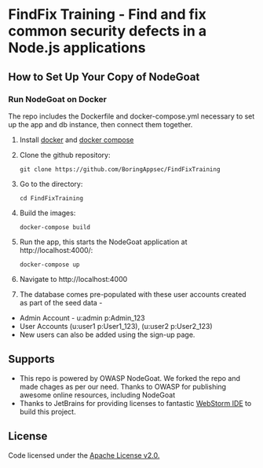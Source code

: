 #  FindFix Training - Find and fix common security defects in a  Node.js applications

## How to Set Up Your Copy of NodeGoat

### Run NodeGoat on Docker

The repo includes the Dockerfile and docker-compose.yml necessary to set up the app and db instance, then connect them together.

1) Install [docker](https://docs.docker.com/installation/) and [docker compose](https://docs.docker.com/compose/install/) 

2) Clone the github repository:
   ```
   git clone https://github.com/BoringAppsec/FindFixTraining
   ```

3) Go to the directory:
   ```
   cd FindFixTraining
   ```

4) Build the images:
   ```
   docker-compose build
   ```

5) Run the app, this starts the NodeGoat application at http://localhost:4000/:
   ```
   docker-compose up
   ```
6) Navigate to http://localhost:4000

7) The database comes pre-populated with these user accounts created as part of the seed data -
* Admin Account - u:admin p:Admin_123
* User Accounts (u:user1 p:User1_123), (u:user2 p:User2_123)
* New users can also be added using the sign-up page.

## Supports

- This repo is powered by OWASP NodeGoat. We forked the repo and made chages as per our need. Thanks to OWASP for publishing awesome online resources, including NodeGoat
- Thanks to JetBrains for providing licenses to fantastic [WebStorm IDE](https://www.jetbrains.com/webstorm/) to build this project.

## License

Code licensed under the [Apache License v2.0.](http://www.apache.org/licenses/LICENSE-2.0)
